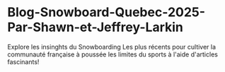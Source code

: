 # Blog-Snowboard-Quebec-2025-Par-Shawn-et-Jeffrey-Larkin
 Explore les insinghts du Snowboarding Les plus récents pour cultiver la communauté française à poussée les limites du sports à l'aide d'articles fascinants!
